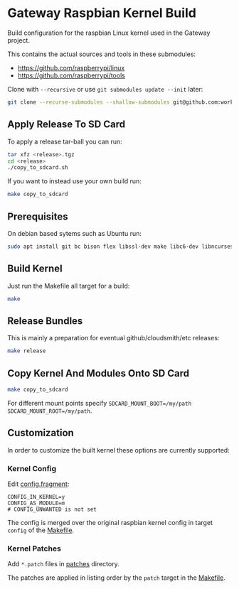 # Gateway Raspbian Kernel Build

Build configuration for the raspbian Linux kernel used in the Gateway project.

This contains the actual sources and tools in these submodules:

 - https://github.com/raspberrypi/linux
 - https://github.com/raspberrypi/tools

Clone with `--recursive` or use `git submodules update --init` later:

```sh
git clone --recurse-submodules --shallow-submodules git@github.com:workaroundgmbh/gateway-raspbian-kernel-build.git
```

## Apply Release To SD Card

To apply a release tar-ball you can run:

```sh
tar xfz <release>.tgz
cd <release>
./copy_to_sdcard.sh
```

If you want to instead use your own build run:

```sh
make copy_to_sdcard
```

## Prerequisites

On debian based sytems such as Ubuntu run:

```sh
sudo apt install git bc bison flex libssl-dev make libc6-dev libncurses5-dev
```

## Build Kernel

Just run the Makefile all target for a build:

```sh
make
```

## Release Bundles

This is mainly a preparation for eventual github/cloudsmith/etc releases:

```sh
make release
```

## Copy Kernel And Modules Onto SD Card

```sh
make copy_to_sdcard
```

For different mount points specify `SDCARD_MOUNT_BOOT=/my/path SDCARD_MOUNT_ROOT=/my/path`.

## Customization

In order to customize the built kernel these options are currently supported:

### Kernel Config

Edit [config.fragment](./config.fragment):

```
CONFIG_IN_KERNEL=y
CONFIG_AS_MODULE=m
# CONFIG_UNWANTED is not set
```

The config is merged over the original raspbian kernel config in
target `config` of the [Makefile](./Makefile).

### Kernel Patches

Add `*.patch` files in [patches](./patches) directory.

The patches are applied in listing order by the `patch` target in the [Makefile](./Makefile).
